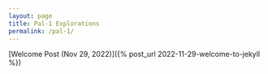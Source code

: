 ```yaml
---
layout: page
title: Pal-1 Explorations
permalink: /pal-1/
---
```


[Welcome Post (Nov 29, 2022)]({% post_url 2022-11-29-welcome-to-jekyll %})

